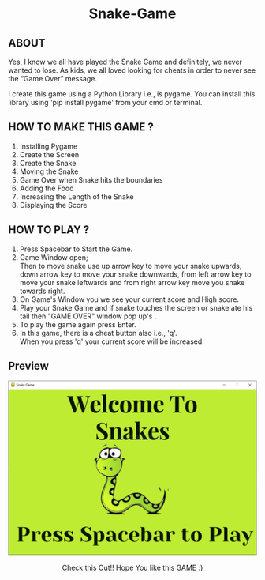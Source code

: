 <h1 align='center'>Snake-Game</h1>

## ABOUT
Yes, I know we all have played the Snake Game and definitely, we never wanted to lose. As kids, we all loved looking for cheats in order to never see the “Game Over” message. 

I create this game using a Python Library i.e., is pygame. 
You can install this library using 'pip install pygame' from your cmd or terminal.

## HOW TO MAKE THIS GAME ?
  1. Installing Pygame
  2. Create the Screen
  3. Create the Snake
  4. Moving the Snake
  5. Game Over when Snake hits the boundaries
  6. Adding the Food
  7. Increasing the Length of the Snake
  8. Displaying the Score
  
## HOW TO PLAY ?
  1. Press Spacebar to Start the Game.
  2. Game Window open; <br>
     Then to move snake use up arrow key to move your snake upwards, down arrow key to move your snake downwards, from left arrow key to move your snake leftwards and from right arrow key move you snake towards right.
  3. On Game's Window you we see your current score and High score.
  4. Play your Snake Game and if snake touches the screen or snake ate his tail then "GAME OVER" window pop up's .
  5. To play the game again press Enter.
  6. In this game, there is a cheat button also i.e., 'q'. <br>
     When you press 'q' your current score will be increased.
     
 ## Preview
 ![image](https://github.com/TheNewC0der-24/Snake-Game/blob/main/Home%20WIndow.png)
 
 <p align='center'>Check this Out!! Hope You like this GAME :)</p>
